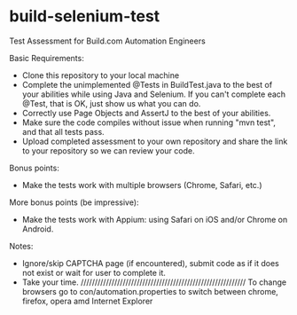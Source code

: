 # build-selenium-test
Test Assessment for Build.com Automation Engineers

Basic Requirements: 
* Clone this repository to your local machine 
* Complete the unimplemented @Tests in BuildTest.java to the best of your abilities while using Java and Selenium. If you can't complete each @Test, that is OK, just show us what you can do.
* Correctly use Page Objects and AssertJ to the best of your abilities.
* Make sure the code compiles without issue when running "mvn test", and that all tests pass. 
* Upload completed assessment to your own repository and share the link to your repository so we can review your code.

Bonus points:
* Make the tests work with multiple browsers (Chrome, Safari, etc.)

More bonus points (be impressive):
* Make the tests work with Appium: using Safari on iOS and/or Chrome on Android. 

Notes:
* Ignore/skip CAPTCHA page (if encountered), submit code as if it does not exist or wait for user to complete it.
* Take your time.
///////////////////////////////////////////////////////////
To change browsers go to con/automation.properties to switch between chrome, firefox, opera amd Internet Explorer
